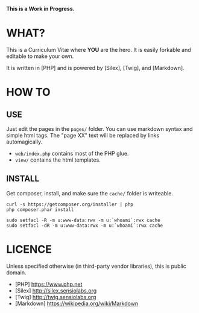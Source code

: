 
**This is a Work in Progress.**


# WHAT?

This is a Curriculum Vitæ where **YOU** are the hero.
It is easily forkable and editable to make your own.

It is written in [PHP] and is powered by [Silex], [Twig], and [Markdown].


# HOW TO

## USE

Just edit the pages in the `pages/` folder. You can use markdown syntax and simple html tags.
The "page XX" text will be replaced by links automagically.

- `web/index.php` contains most of the PHP glue.
- `view/` contains the html templates.

## INSTALL

Get composer, install, and make sure the `cache/` folder is writeable.

    curl -s https://getcomposer.org/installer | php
    php composer.phar install

    sudo setfacl -R -m u:www-data:rwx -m u:`whoami`:rwx cache
    sudo setfacl -dR -m u:www-data:rwx -m u:`whoami`:rwx cache


# LICENCE

Unless specified otherwise (in third-party vendor libraries), this is public domain.


* [PHP] https://www.php.net
* [Silex] http://silex.sensiolabs.org
* [Twig] http://twig.sensiolabs.org
* [Markdown] https://wikipedia.org/wiki/Markdown